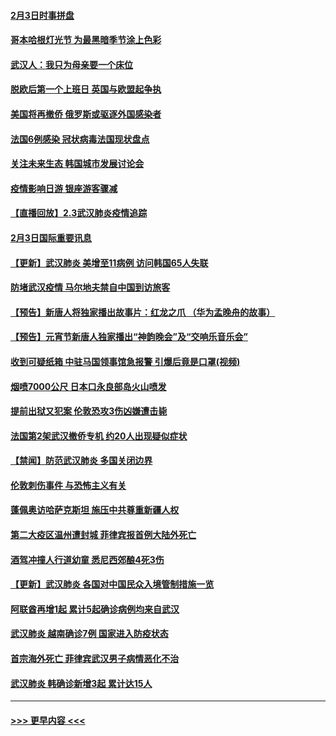 #### [2月3日时事拼盘](../pages/prog202/a102768402.md?t=02041001) 
#### [哥本哈根灯光节 为最黑暗季节涂上色彩](../pages/prog202/a102768369.md?t=02041001) 
#### [武汉人：我只为母亲要一个床位](../pages/prog202/a102768250.md?t=02041001) 
#### [脱欧后第一个上班日 英国与欧盟起争执](../pages/prog202/a102768252.md?t=02041001) 
#### [美国将再撤侨 俄罗斯或驱逐外国感染者](../pages/prog202/a102768247.md?t=02041001) 
#### [法国6例感染 冠状病毒法国现状盘点](../pages/prog202/a102768157.md?t=02041001) 
#### [关注未来生态 韩国城市发展讨论会](../pages/prog202/a102768153.md?t=02041001) 
#### [疫情影响日游 银座游客骤减](../pages/prog202/a102768160.md?t=02041001) 
#### [【直播回放】2.3武汉肺炎疫情追踪](../pages/prog202/a102768128.md?t=02041001) 
#### [2月3日国际重要讯息](../pages/prog202/a102767896.md?t=02041001) 
#### [【更新】武汉肺炎 美增至11病例 访问韩国65人失联](../pages/prog202/a102758911.md?t=02041001) 
#### [防堵武汉疫情 马尔地夫禁自中国到访旅客](../pages/prog202/a102767847.md?t=02041001) 
#### [【预告】新唐人将独家播出故事片：红龙之爪 （华为孟晚舟的故事）](../pages/prog202/a102767728.md?t=02041001) 
#### [【预告】元宵节新唐人独家播出“神韵晚会”及“交响乐音乐会”](../pages/prog202/a102767674.md?t=02041001) 
#### [收到可疑纸箱 中驻马国领事馆急报警 引爆后竟是口罩(视频)](../pages/prog202/a102767695.md?t=02041001) 
#### [烟喷7000公尺 日本口永良部岛火山喷发](../pages/prog202/a102767687.md?t=02041001) 
#### [提前出狱又犯案 伦敦恐攻3伤凶嫌遭击毙](../pages/prog202/a102767635.md?t=02041001) 
#### [法国第2架武汉撤侨专机 约20人出现疑似症状](../pages/prog202/a102767617.md?t=02041001) 
#### [【禁闻】防范武汉肺炎  多国关闭边界](../pages/prog202/a102767542.md?t=02041001) 
#### [伦敦刺伤事件 与恐怖主义有关](../pages/prog202/a102767509.md?t=02041001) 
#### [蓬佩奥访哈萨克斯坦 施压中共尊重新疆人权](../pages/prog202/a102767395.md?t=02041001) 
#### [第二大疫区温州遭封城 菲律宾报首例大陆外死亡](../pages/prog202/a102767388.md?t=02041001) 
#### [酒驾冲撞人行道幼童 悉尼西郊酿4死3伤](../pages/prog202/a102767238.md?t=02041001) 
#### [【更新】武汉肺炎 各国对中国民众入境管制措施一览](../pages/prog202/a102767170.md?t=02041001) 
#### [阿联酋再增1起 累计5起确诊病例均来自武汉](../pages/prog202/a102767207.md?t=02041001) 
#### [武汉肺炎 越南确诊7例 国家进入防疫状态](../pages/prog202/a102767186.md?t=02041001) 
#### [首宗海外死亡 菲律宾武汉男子病情恶化不治](../pages/prog202/a102767150.md?t=02041001) 
#### [武汉肺炎 韩确诊新增3起 累计达15人](../pages/prog202/a102767132.md?t=02041001) 

----
#### [ >>> 更早内容 <<< ](../indexes/prog202-earlier.md)
